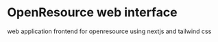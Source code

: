 # OpenResource web interface
web application frontend for openresource using nextjs and tailwind css
